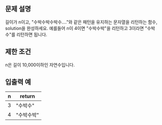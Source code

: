 ## 문제 설명
길이가 n이고, "수박수박수박수...."와 같은 패턴을 유지하는 문자열을 리턴하는 함수, solution을 완성하세요. 예를들어 n이 4이면 "수박수박"을 리턴하고 3이라면 "수박수"를 리턴하면 됩니다.

## 제한 조건
n은 길이 10,000이하인 자연수입니다.
## 입출력 예
|n|	return|
|-|-|
|3|	"수박수"|
|4|	"수박수박"|